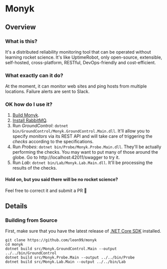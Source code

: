 # Monyk

## Overview

### What is this?

It's a distributed reliability monitoring tool that can be operated without learning rocket science.
It's like UptimeRobot, only open-source, extensible, self-hosted, cross-platform, RESTful, DevOps-friendly and cost-efficient.

### What exactly can it do?

At the moment, it can monitor web sites and ping hosts from multiple locations.
Failure alerts are sent to Slack.

### OK how do I use it?

1. [Build Monyk](#building-from-source).
2. [Install RabbitMQ](https://www.rabbitmq.com/download.html).
3. Run *GroundControl*: `dotnet bin/GroundControl/Monyk.GroundControl.Main.dll`. It'll allow you to specify *monitors* via its REST API and will take care of triggering the *checks* according to the specifications.
4. Run *Probes*: `dotnet bin/Probe/Monyk.Probe.Main.dll`. They'll be actually performing the checks. You may want to put many of those around the globe. Go to http://localhost:42011/swagger to try it.
5. Run *Lab*: `dotnet bin/Lab/Monyk.Lab.Main.dll`. It'll be processing the results of the checks.

#### Hold on, but you said there will be no rocket science?

Feel free to correct it and submit a PR 🖖

## Details

### Building from Source

First, make sure that you have the latest release of [.NET Core SDK](https://dotnet.microsoft.com/download) installed.

```Shell
git clone https://github.com/leon99/monyk
cd monyk
dotnet build src/Monyk.GroundControl.Main --output ../../bin/GroundControl
dotnet build src/Monyk.Probe.Main --output ../../bin/Probe
dotnet build src/Monyk.Lab.Main --output ../../bin/Lab
```